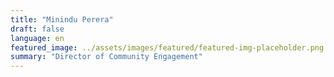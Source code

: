 ```yaml
---
title: "Minindu Perera"
draft: false
language: en
featured_image: ../assets/images/featured/featured-img-placeholder.png
summary: "Director of Community Engagement"
---
```

